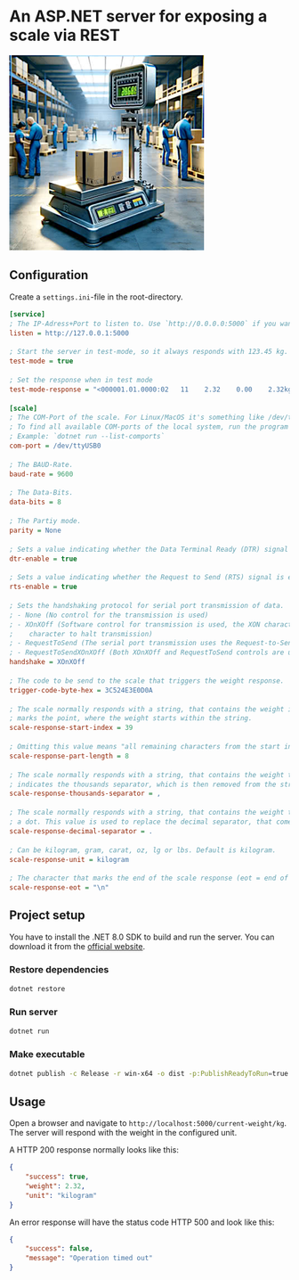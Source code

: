 # An ASP.NET server for exposing a scale via REST

![Scale](assets/scale.jpg)

## Configuration

Create a `settings.ini`-file in the root-directory.

```ini
[service]
; The IP-Adress+Port to listen to. Use `http://0.0.0.0:5000` if you want to listen non-private on all interfaces.
listen = http://127.0.0.1:5000

; Start the server in test-mode, so it always responds with 123.45 kg.
test-mode = true

; Set the response when in test mode
test-mode-response = "<000001.01.0000:02   11    2.32    0.00    2.32kg     1   28244>\r\n"

[scale]
; The COM-Port of the scale. For Linux/MacOS it's something like /dev/ttyUSB0, for Windows it's like COM1.
; To find all available COM-ports of the local system, run the program with the `--list-comports` argument.
; Example: `dotnet run --list-comports`
com-port = /dev/ttyUSB0

; The BAUD-Rate.
baud-rate = 9600

; The Data-Bits.
data-bits = 8

; The Partiy mode.
parity = None

; Sets a value indicating whether the Data Terminal Ready (DTR) signal is enabled..
dtr-enable = true

; Sets a value indicating whether the Request to Send (RTS) signal is enabled.
rts-enable = true

; Sets the handshaking protocol for serial port transmission of data.
; - None (No control for the transmission is used)
; - XOnXOff (Software control for transmission is used, the XON character is sent to resume transmission and the XOFF
;    character to halt transmission)
; - RequestToSend (The serial port transmission uses the Request-to-Send (RTS) hardware control line)
; - RequestToSendXOnXOff (Both XOnXOff and RequestToSend controls are used)
handshake = XOnXOff

; The code to be send to the scale that triggers the weight response.
trigger-code-byte-hex = 3C524E3E0D0A

; The scale normally responds with a string, that contains the weight in either gram or kilogram. This index value
; marks the point, where the weight starts within the string.
scale-response-start-index = 39

; Omitting this value means "all remaining characters from the start index".
scale-response-part-length = 8

; The scale normally responds with a string, that contains the weight than could have a thousands separator. This value
; indicates the thousands separator, which is then removed from the string.
scale-response-thousands-separator = ,

; The scale normally responds with a string, that contains the weight than could have a decimal separator other than
; a dot. This value is used to replace the decimal separator, that comes from the scale, with a dot.
scale-response-decimal-separator = .

; Can be kilogram, gram, carat, oz, lg or lbs. Default is kilogram.
scale-response-unit = kilogram

; The character that marks the end of the scale response (eot = end of transmission).
scale-response-eot = "\n"
```

## Project setup

You have to install the .NET 8.0 SDK to build and run the server. You can download it from the [official website](https://dotnet.microsoft.com/download).

### Restore dependencies

```bash
dotnet restore
```

### Run server

```bash
dotnet run
```

### Make executable

```bash
dotnet publish -c Release -r win-x64 -o dist -p:PublishReadyToRun=true -p:PublishSingleFile=true -p:PublishTrimmed=true --self-contained true -p:IncludeNativeLibrariesForSelfExtract=true
```

## Usage

Open a browser and navigate to `http://localhost:5000/current-weight/kg`. The server will respond with the weight in the configured unit.

A HTTP 200 response normally looks like this:

```json
{
    "success": true,
    "weight": 2.32,
    "unit": "kilogram"
}
```

An error response will have the status code HTTP 500 and look like this:

```json
{
    "success": false,
    "message": "Operation timed out"
}
```

